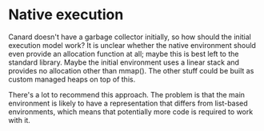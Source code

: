 # Native execution

Canard doesn't have a garbage collector initially, so how should the initial execution model work? It is unclear whether the native environment should even provide an allocation function at
all; maybe this is best left to the standard library. Maybe the initial environment uses a linear stack and provides no allocation other than mmap(). The other stuff could be built as custom
managed heaps on top of this.

There's a lot to recommend this approach. The problem is that the main environment is likely to have a representation that differs from list-based environments, which means that potentially
more code is required to work with it.